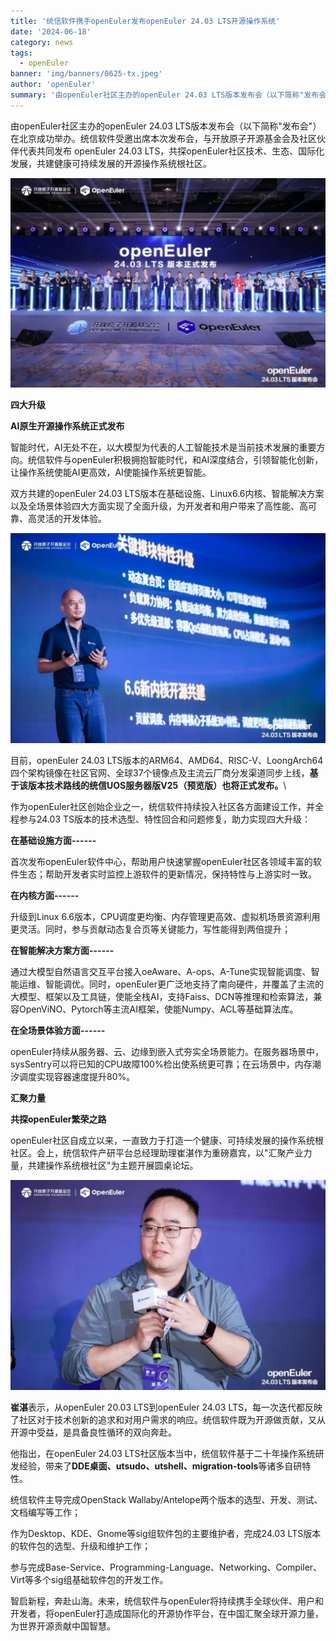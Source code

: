 ```yaml
---
title: '统信软件携手openEuler发布openEuler 24.03 LTS开源操作系统'
date: '2024-06-18'
category: news
tags:
  - openEuler
banner: 'img/banners/0625-tx.jpeg'
author: 'openEuler'
summary: '由openEuler社区主办的openEuler 24.03 LTS版本发布会（以下简称"发布会"）在北京成功举办。'
---
```





由openEuler社区主办的openEuler 24.03
LTS版本发布会（以下简称"发布会"）在北京成功举办。统信软件受邀出席本次发布会，与开放原子开源基金会及社区伙伴代表共同发布
openEuler 24.03
LTS，共探openEuler社区技术、生态、国际化发展，共建健康可持续发展的开源操作系统根社区。


![image2](./media/image1.jpeg)

**四大升级**

**AI原生开源操作系统正式发布**

智能时代，AI无处不在，以大模型为代表的人工智能技术是当前技术发展的重要方向。统信软件与openEuler积极拥抱智能时代，和AI深度结合，引领智能化创新，让操作系统使能AI更高效，AI使能操作系统更智能。

双方共建的openEuler 24.03
LTS版本在基础设施、Linux6.6内核、智能解决方案以及全场景体验四大方面实现了全面升级，为开发者和用户带来了高性能、高可靠、高灵活的开发体验。


![image2](./media/image2.jpeg)

目前，openEuler 24.03
LTS版本的ARM64、AMD64、RISC-V、LoongArch64四个架构镜像在社区官网、全球37个镜像点及主流云厂商分发渠道同步上线，**基于该版本技术路线的统信UOS服务器版V25（预览版）也将正式发布。**\

作为openEuler社区创始企业之一，统信软件持续投入社区各方面建设工作，并全程参与24.03
TS版本的技术选型、特性回合和问题修复，助力实现四大升级：

**在基础设施方面------**

首次发布openEuler软件中心，帮助用户快速掌握openEuler社区各领域丰富的软件生态；帮助开发者实时监控上游软件的更新情况，保持特性与上游实时一致。

**在内核方面------**

升级到Linux
6.6版本，CPU调度更均衡、内存管理更高效、虚拟机场景资源利用更灵活。同时，参与贡献动态复合页等关键能力，写性能得到两倍提升；

**在智能解决方案方面------**

通过大模型自然语言交互平台接入oeAware、A-ops、A-Tune实现智能调度、智能运维、智能调优。同时，openEuler更广泛地支持了南向硬件，并覆盖了主流的大模型、框架以及工具链，使能全栈AI，支持Faiss、DCN等推理和检索算法，兼容OpenViNO、Pytorch等主流AI框架，使能Numpy、ACL等基础算法库。

**在全场景体验方面------**

openEuler持续从服务器、云、边缘到嵌入式夯实全场景能力。在服务器场景中，sysSentry可以将已知的CPU故障100%检出使系统更可靠；在云场景中，内存潮汐调度实现容器速度提升80%。

**汇聚力量**

**共探openEuler繁荣之路**

openEuler社区自成立以来，一直致力于打造一个健康、可持续发展的操作系统根社区。会上，统信软件产研平台总经理助理崔湛作为重磅嘉宾，以"汇聚产业力量，共建操作系统根社区"为主题开展圆桌论坛。


![image2](./media/image3.jpeg)

**崔湛**表示，从openEuler 20.03 LTS到openEuler 24.03
LTS，每一次迭代都反映了社区对于技术创新的追求和对用户需求的响应。统信软件既为开源做贡献，又从开源中受益，是具备良性循环的双向奔赴。

他指出，在openEuler 24.03
LTS社区版本当中，统信软件基于二十年操作系统研发经验，带来了**DDE桌面、utsudo、utshell、migration-tools**等诸多自研特性。

统信软件主导完成OpenStack
Wallaby/Antelope两个版本的选型、开发、测试、文档编写等工作；

作为Desktop、KDE、Gnome等sig组软件包的主要维护者，完成24.03
LTS版本的软件包的选型、升级和维护工作；

参与完成Base-Service、Programming-Language、Networking、Compiler、Virt等多个sig组基础软件包的开发工作。


智启新程，奔赴山海。未来，统信软件与openEuler将持续携手全球伙伴、用户和开发者，将openEuler打造成国际化的开源协作平台，在中国汇聚全球开源力量，为世界开源贡献中国智慧。
